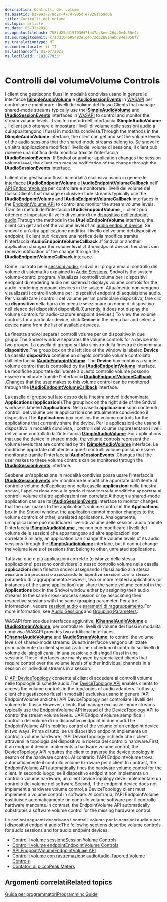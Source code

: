 ```yaml
---
description: Controlli del volume
ms.assetid: b1799372-8d2c-4774-995d-e7926a159d0a
title: Controlli del volume
ms.topic: article
ms.date: 05/31/2018
ms.openlocfilehash: 758fd25d4157030071a47ac8eec26dc0e4d50e4c
ms.sourcegitcommit: c7add10d695482e1ceb72d62b8a4ebd84ea050f7
ms.translationtype: MT
ms.contentlocale: it-IT
ms.lasthandoff: 01/07/2021
ms.locfileid: "103877933"
---
```

# <a name="volume-controls"></a><span data-ttu-id="502a6-103">Controlli del volume</span><span class="sxs-lookup"><span data-stu-id="502a6-103">Volume Controls</span></span>

<span data-ttu-id="502a6-104">I client che gestiscono flussi in modalità condivisa usano in genere le interfacce [**ISimpleAudioVolume**](/windows/desktop/api/Audioclient/nn-audioclient-isimpleaudiovolume) e [**IAudioSessionEvents**](/windows/desktop/api/Audiopolicy/nn-audiopolicy-iaudiosessionevents) in [WASAPI](wasapi.md) per controllare e monitorare i livelli del volume del flusso.</span><span class="sxs-lookup"><span data-stu-id="502a6-104">Clients that manage shared-mode streams typically use the [**ISimpleAudioVolume**](/windows/desktop/api/Audioclient/nn-audioclient-isimpleaudiovolume) and [**IAudioSessionEvents**](/windows/desktop/api/Audiopolicy/nn-audiopolicy-iaudiosessionevents) interfaces in [WASAPI](wasapi.md) to control and monitor the stream volume levels.</span></span> <span data-ttu-id="502a6-105">Tramite i metodi dell'interfaccia **ISimpleAudioVolume** , il client può ottenere e impostare i livelli di volume delle [sessioni audio](audio-sessions.md) a cui appartengono i flussi in modalità condivisa.</span><span class="sxs-lookup"><span data-stu-id="502a6-105">Through the methods in the **ISimpleAudioVolume** interface, the client can get and set the volume levels of the [audio sessions](audio-sessions.md) that the shared-mode streams belong to.</span></span> <span data-ttu-id="502a6-106">Se sndvol o un'altra applicazione modifica il livello del volume di sessione, il client può ricevere una notifica della modifica tramite l'interfaccia **IAudioSessionEvents** .</span><span class="sxs-lookup"><span data-stu-id="502a6-106">If Sndvol or another application changes the session volume level, the client can receive notification of the change through the **IAudioSessionEvents** interface.</span></span>

<span data-ttu-id="502a6-107">I client che gestiscono flussi in modalità esclusiva usano in genere le interfacce [**IAudioEndpointVolume**](/windows/desktop/api/Endpointvolume/nn-endpointvolume-iaudioendpointvolume) e [**IAudioEndpointVolumeCallback**](/windows/desktop/api/Endpointvolume/nn-endpointvolume-iaudioendpointvolumecallback) nell' [API EndpointVolume](endpointvolume-api.md) per controllare e monitorare i livelli del volume del flusso.</span><span class="sxs-lookup"><span data-stu-id="502a6-107">Clients that manage exclusive-mode streams typically use the [**IAudioEndpointVolume**](/windows/desktop/api/Endpointvolume/nn-endpointvolume-iaudioendpointvolume) and [**IAudioEndpointVolumeCallback**](/windows/desktop/api/Endpointvolume/nn-endpointvolume-iaudioendpointvolumecallback) interfaces in the [EndpointVolume API](endpointvolume-api.md) to control and monitor the stream volume levels.</span></span> <span data-ttu-id="502a6-108">Tramite i metodi dell'interfaccia **IAudioEndpointVolume** , il client può ottenere e impostare il livello di volume di un [dispositivo dell'endpoint audio](audio-endpoint-devices.md).</span><span class="sxs-lookup"><span data-stu-id="502a6-108">Through the methods in the **IAudioEndpointVolume** interface, the client can get and set the volume level of an [audio endpoint device](audio-endpoint-devices.md).</span></span> <span data-ttu-id="502a6-109">Se sndvol o un'altra applicazione modifica il livello del volume del dispositivo endpoint, il client può ricevere una notifica della modifica tramite l'interfaccia **IAudioEndpointVolumeCallback** .</span><span class="sxs-lookup"><span data-stu-id="502a6-109">If Sndvol or another application changes the volume level of the endpoint device, the client can receive notification of the change through the **IAudioEndpointVolumeCallback** interface.</span></span>

<span data-ttu-id="502a6-110">Come illustrato nelle [sessioni audio](audio-sessions.md), sndvol è il programma di controllo del volume di sistema.</span><span class="sxs-lookup"><span data-stu-id="502a6-110">As explained in [Audio Sessions](audio-sessions.md), Sndvol is the system volume-control program.</span></span> <span data-ttu-id="502a6-111">Visualizza i controlli volume per i dispositivi endpoint di rendering audio nel sistema.</span><span class="sxs-lookup"><span data-stu-id="502a6-111">It displays volume controls for the audio-rendering endpoint devices in the system.</span></span> <span data-ttu-id="502a6-112">Attualmente non vengono visualizzati i controlli volume per i dispositivi endpoint di acquisizione audio. Per visualizzare i controlli del volume per un particolare dispositivo, fare clic su **dispositivo** nella barra dei menu e selezionare un nome di dispositivo nell'elenco dei dispositivi disponibili.</span><span class="sxs-lookup"><span data-stu-id="502a6-112">(Currently, it does not display the volume controls for audio-capture endpoint devices.) To view the volume controls for a particular device, click **Device** in the menu bar and select a device name from the list of available devices.</span></span>

<span data-ttu-id="502a6-113">La finestra sndvol separa i controlli volume per un dispositivo in due gruppi.</span><span class="sxs-lookup"><span data-stu-id="502a6-113">The Sndvol window separates the volume controls for a device into two groups.</span></span> <span data-ttu-id="502a6-114">La casella di gruppo sul lato sinistro della finestra è denominata **dispositivo**.</span><span class="sxs-lookup"><span data-stu-id="502a6-114">The group box on the left side of the window is labeled **Device**.</span></span> <span data-ttu-id="502a6-115">La casella **dispositivo** contiene un singolo controllo volume controllato dall'interfaccia [**IAudioEndpointVolume**](/windows/desktop/api/Endpointvolume/nn-endpointvolume-iaudioendpointvolume) .</span><span class="sxs-lookup"><span data-stu-id="502a6-115">The **Device** box contains a single volume control that is controlled by the [**IAudioEndpointVolume**](/windows/desktop/api/Endpointvolume/nn-endpointvolume-iaudioendpointvolume) interface.</span></span> <span data-ttu-id="502a6-116">Le modifiche apportate dall'utente a questo controllo volume possono essere monitorate tramite l'interfaccia [**IAudioEndpointVolumeCallback**](/windows/desktop/api/Endpointvolume/nn-endpointvolume-iaudioendpointvolumecallback) .</span><span class="sxs-lookup"><span data-stu-id="502a6-116">Changes that the user makes to this volume control can be monitored through the [**IAudioEndpointVolumeCallback**](/windows/desktop/api/Endpointvolume/nn-endpointvolume-iaudioendpointvolumecallback) interface.</span></span>

<span data-ttu-id="502a6-117">La casella di gruppo sul lato destro della finestra sndvol è denominata **Applications (applicazioni**).</span><span class="sxs-lookup"><span data-stu-id="502a6-117">The group box on the right side of the Sndvol window is labeled **Applications**.</span></span> <span data-ttu-id="502a6-118">Nella casella **applicazioni** sono contenuti i controlli del volume per le applicazioni che attualmente condividono il dispositivo.</span><span class="sxs-lookup"><span data-stu-id="502a6-118">The **Applications** box contains the volume controls for the applications that currently share the device.</span></span> <span data-ttu-id="502a6-119">Per le applicazioni che usano il dispositivo in modalità condivisa, i controlli del volume rappresentano i livelli del volume controllati dall'interfaccia [**ISimpleAudioVolume**](/windows/desktop/api/Audioclient/nn-audioclient-isimpleaudiovolume) .</span><span class="sxs-lookup"><span data-stu-id="502a6-119">For applications that use the device in shared mode, the volume controls represent the volume levels that are controlled by the [**ISimpleAudioVolume**](/windows/desktop/api/Audioclient/nn-audioclient-isimpleaudiovolume) interface.</span></span> <span data-ttu-id="502a6-120">Le modifiche apportate dall'utente a questi controlli volume possono essere monitorate tramite l'interfaccia [**IAudioSessionEvents**](/windows/desktop/api/Audiopolicy/nn-audiopolicy-iaudiosessionevents) .</span><span class="sxs-lookup"><span data-stu-id="502a6-120">Changes that the user makes to these volume controls can be monitored through the [**IAudioSessionEvents**](/windows/desktop/api/Audiopolicy/nn-audiopolicy-iaudiosessionevents) interface.</span></span>

<span data-ttu-id="502a6-121">Sebbene un'applicazione in modalità condivisa possa usare l'interfaccia [**IAudioSessionEvents**](/windows/desktop/api/Audiopolicy/nn-audiopolicy-iaudiosessionevents) per monitorare le modifiche apportate dall'utente al controllo volume dell'applicazione nella casella **applicazioni** nella finestra sndvol, l'applicazione non è in grado di monitorare le modifiche apportate ai controlli volume di altre applicazioni non correlate.</span><span class="sxs-lookup"><span data-stu-id="502a6-121">Although a shared-mode application can use its [**IAudioSessionEvents**](/windows/desktop/api/Audiopolicy/nn-audiopolicy-iaudiosessionevents) interface to monitor changes that the user makes to the application's volume control in the **Applications** box in the Sndvol window, the application cannot monitor changes to the volume controls of other, unrelated applications.</span></span> <span data-ttu-id="502a6-122">Analogamente, un'applicazione può modificare i livelli di volume delle sessioni audio tramite l'interfaccia [**ISimpleAudioVolume**](/windows/desktop/api/Audioclient/nn-audioclient-isimpleaudiovolume) , ma non può modificare i livelli del volume delle sessioni che appartengono ad altre applicazioni non correlate.</span><span class="sxs-lookup"><span data-stu-id="502a6-122">Similarly, an application can change the volume levels of its audio sessions through the [**ISimpleAudioVolume**](/windows/desktop/api/Audioclient/nn-audioclient-isimpleaudiovolume) interface, but it cannot change the volume levels of sessions that belong to other, unrelated applications.</span></span>

<span data-ttu-id="502a6-123">Tuttavia, due o più applicazioni correlate (o istanze della stessa applicazione) possono condividere lo stesso controllo volume nella casella **applicazioni** della finestra sndvol assegnando i flussi audio alla stessa sessione tra processi o associando le rispettive sessioni con lo stesso parametro di raggruppamento.</span><span class="sxs-lookup"><span data-stu-id="502a6-123">However, two or more related applications (or instances of the same application) can share the same volume control in the **Applications** box in the Sndvol window either by assigning their audio streams to the same cross-process session or by associating their respective sessions with the same grouping parameter.</span></span> <span data-ttu-id="502a6-124">Per altre informazioni, vedere [sessioni audio](audio-sessions.md) e [parametri di raggruppamento](grouping-parameters.md).</span><span class="sxs-lookup"><span data-stu-id="502a6-124">For more information, see [Audio Sessions](audio-sessions.md) and [Grouping Parameters](grouping-parameters.md).</span></span>

<span data-ttu-id="502a6-125">WASAPI fornisce due interfacce aggiuntive, [**IChannelAudioVolume**](/windows/desktop/api/Audioclient/nn-audioclient-ichannelaudiovolume) e [**IAudioStreamVolume**](/windows/desktop/api/Audioclient/nn-audioclient-iaudiostreamvolume), per controllare i livelli di volume dei flussi in modalità condivisa.</span><span class="sxs-lookup"><span data-stu-id="502a6-125">WASAPI provides two additional interfaces, [**IChannelAudioVolume**](/windows/desktop/api/Audioclient/nn-audioclient-ichannelaudiovolume) and [**IAudioStreamVolume**](/windows/desktop/api/Audioclient/nn-audioclient-iaudiostreamvolume), to control the volume levels of shared-mode streams.</span></span> <span data-ttu-id="502a6-126">Queste interfacce vengono utilizzate principalmente da client specializzati che richiedono il controllo sui livelli di volume dei singoli canali in una sessione o di singoli flussi in una sessione.</span><span class="sxs-lookup"><span data-stu-id="502a6-126">These interfaces are mainly used by specialized clients that require control over the volume levels of either individual channels in a session or individual streams in a session.</span></span>

<span data-ttu-id="502a6-127">L' [API DeviceTopology](devicetopology-api.md) consente ai client di accedere ai controlli volume nelle topologie di schede audio.</span><span class="sxs-lookup"><span data-stu-id="502a6-127">The [DeviceTopology API](devicetopology-api.md) enables clients to access the volume controls in the topologies of audio adapters.</span></span> <span data-ttu-id="502a6-128">Tuttavia, i client che gestiscono flussi in modalità esclusiva usano in genere l'API EndpointVolume anziché l'API DeviceTopology per controllare i livelli del volume del flusso.</span><span class="sxs-lookup"><span data-stu-id="502a6-128">However, clients that manage exclusive-mode streams typically use the EndpointVolume API instead of the DeviceTopology API to control the stream volume levels.</span></span> <span data-ttu-id="502a6-129">L'API EndpointVolume semplifica il controllo del volume di un dispositivo endpoint in due modi.</span><span class="sxs-lookup"><span data-stu-id="502a6-129">The EndpointVolume API simplifies control of the volume of an endpoint device in two ways.</span></span> <span data-ttu-id="502a6-130">Prima di tutto, se un dispositivo endpoint implementa un controllo volume hardware, l'API DeviceTopology richiede che il client attraversi la topologia del dispositivo in ricerca del controllo hardware.</span><span class="sxs-lookup"><span data-stu-id="502a6-130">First, if an endpoint device implements a hardware volume control, the DeviceTopology API requires the client to traverse the device topology in search of the hardware control.</span></span> <span data-ttu-id="502a6-131">Al contrario, l'API EndpointVolume trova automaticamente il controllo volume hardware per il client.</span><span class="sxs-lookup"><span data-stu-id="502a6-131">In contrast, the EndpointVolume API automatically finds the hardware volume control for the client.</span></span> <span data-ttu-id="502a6-132">In secondo luogo, se il dispositivo endpoint non implementa un controllo volume hardware, un client DeviceTopology deve implementare un controllo del volume nel software.</span><span class="sxs-lookup"><span data-stu-id="502a6-132">Second, if the endpoint device does not implement a hardware volume control, a DeviceTopology client must implement a volume control in software.</span></span> <span data-ttu-id="502a6-133">Al contrario, l'API EndpointVolume sostituisce automaticamente un controllo volume software per il controllo hardware mancante.</span><span class="sxs-lookup"><span data-stu-id="502a6-133">In contrast, the EndpointVolume API automatically substitutes a software volume control for the missing hardware control.</span></span>

<span data-ttu-id="502a6-134">Le sezioni seguenti descrivono i controlli volume per le sessioni audio e per i dispositivi endpoint audio:</span><span class="sxs-lookup"><span data-stu-id="502a6-134">The following sections describe volume controls for audio sessions and for audio endpoint devices:</span></span>

-   [<span data-ttu-id="502a6-135">Controlli volume sessione</span><span class="sxs-lookup"><span data-stu-id="502a6-135">Session Volume Controls</span></span>](session-volume-controls.md)
-   [<span data-ttu-id="502a6-136">Controlli volume endpoint</span><span class="sxs-lookup"><span data-stu-id="502a6-136">Endpoint Volume Controls</span></span>](endpoint-volume-controls.md)
-   [<span data-ttu-id="502a6-137">API EndpointVolume</span><span class="sxs-lookup"><span data-stu-id="502a6-137">EndpointVolume API</span></span>](endpointvolume-api.md)
-   [<span data-ttu-id="502a6-138">Controlli volume con rastremazione audio</span><span class="sxs-lookup"><span data-stu-id="502a6-138">Audio-Tapered Volume Controls</span></span>](audio-tapered-volume-controls.md)
-   [<span data-ttu-id="502a6-139">Contatori di picco</span><span class="sxs-lookup"><span data-stu-id="502a6-139">Peak Meters</span></span>](peak-meters.md)

## <a name="related-topics"></a><span data-ttu-id="502a6-140">Argomenti correlati</span><span class="sxs-lookup"><span data-stu-id="502a6-140">Related topics</span></span>

<dl> <dt>

[<span data-ttu-id="502a6-141">Guida per programmatori</span><span class="sxs-lookup"><span data-stu-id="502a6-141">Programming Guide</span></span>](programming-guide.md)
</dt> </dl>

 

 




